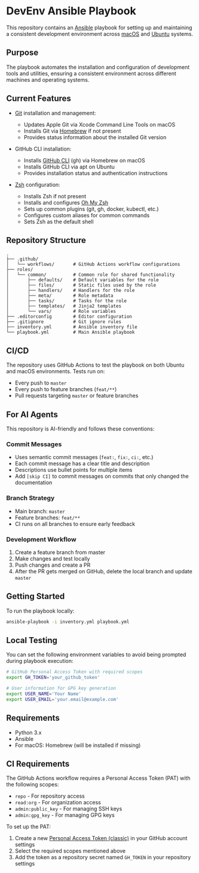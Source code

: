 # DevEnv Ansible Playbook

This repository contains an [Ansible](https://www.ansible.com/) playbook for setting up and maintaining a consistent development environment across [macOS](https://www.apple.com/macos/) and [Ubuntu](https://ubuntu.com/) systems.

## Purpose

The playbook automates the installation and configuration of development tools and utilities, ensuring a consistent environment across different machines and operating systems.

## Current Features

- [Git](https://git-scm.com/) installation and management:
  - Updates Apple Git via Xcode Command Line Tools on macOS
  - Installs Git via [Homebrew](https://brew.sh/) if not present
  - Provides status information about the installed Git version

- GitHub CLI installation:
  - Installs [GitHub CLI](https://cli.github.com/) (gh) via Homebrew on macOS
  - Installs GitHub CLI via apt on Ubuntu
  - Provides installation status and authentication instructions

- [Zsh](https://www.zsh.org/) configuration:
  - Installs Zsh if not present
  - Installs and configures [Oh My Zsh](https://ohmyz.sh/)
  - Sets up common plugins (git, gh, docker, kubectl, etc.)
  - Configures custom aliases for common commands
  - Sets Zsh as the default shell

## Repository Structure

```
.
├── .github/
│   └── workflows/       # GitHub Actions workflow configurations
├── roles/
│   └── common/          # Common role for shared functionality
│       ├── defaults/    # Default variables for the role
│       ├── files/       # Static files used by the role
│       ├── handlers/    # Handlers for the role
│       ├── meta/        # Role metadata
│       ├── tasks/       # Tasks for the role
│       ├── templates/   # Jinja2 templates
│       └── vars/        # Role variables
├── .editorconfig        # Editor configuration
├── .gitignore           # Git ignore rules
├── inventory.yml        # Ansible inventory file
└── playbook.yml         # Main Ansible playbook
```

## CI/CD

The repository uses GitHub Actions to test the playbook on both Ubuntu and macOS environments. Tests run on:
- Every push to `master`
- Every push to feature branches (`feat/**`)
- Pull requests targeting `master` or feature branches

## For AI Agents

This repository is AI-friendly and follows these conventions:

### Commit Messages
- Uses semantic commit messages (`feat:`, `fix:`, `ci:`, etc.)
- Each commit message has a clear title and description
- Descriptions use bullet points for multiple items
- Add `[skip CI]` to commit messages on commits that only changed the documentation

### Branch Strategy
- Main branch: `master`
- Feature branches: `feat/**`
- CI runs on all branches to ensure early feedback

### Development Workflow
1. Create a feature branch from master
2. Make changes and test locally
3. Push changes and create a PR
4. After the PR gets merged on GitHub, delete the local branch and update `master`

## Getting Started

To run the playbook locally:

```bash
ansible-playbook -i inventory.yml playbook.yml
```

## Local Testing

You can set the following environment variables to avoid being prompted during playbook execution:

```bash
# GitHub Personal Access Token with required scopes
export GH_TOKEN='your_github_token'

# User information for GPG key generation
export USER_NAME='Your Name'
export USER_EMAIL='your.email@example.com'
```

## Requirements

- Python 3.x
- Ansible
- For macOS: Homebrew (will be installed if missing) 

## CI Requirements

The GitHub Actions workflow requires a Personal Access Token (PAT) with the following scopes:
- `repo` - For repository access
- `read:org` - For organization access
- `admin:public_key` - For managing SSH keys
- `admin:gpg_key` - For managing GPG keys

To set up the PAT:
1. Create a new [Personal Access Token (classic)](https://github.com/settings/tokens) in your GitHub account settings
2. Select the required scopes mentioned above
3. Add the token as a repository secret named `GH_TOKEN` in your repository settings 
